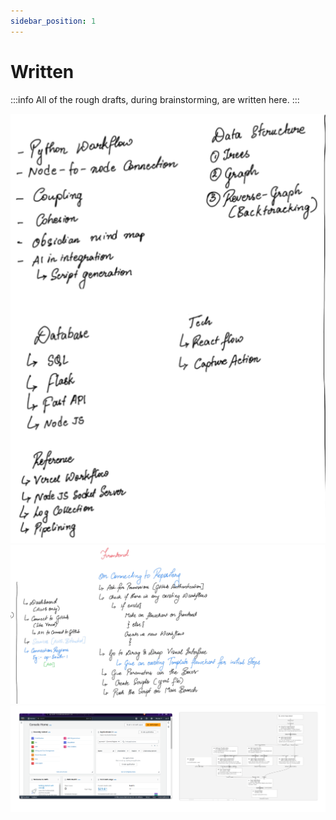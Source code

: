```yaml
---
sidebar_position: 1
---
```



# Written

:::info All of the rough drafts, during brainstorming, are written here.
:::

![Docs Version Dropdown](./img/FOimg1.png)
![Docs Version Dropdown](./img/FOimg2.png)
![Docs Version Dropdown](./img/FOimg3.png)

